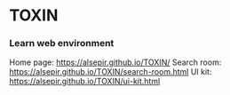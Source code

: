 # TOXIN

### Learn web environment

Home page: https://alsepir.github.io/TOXIN/
Search room: https://alsepir.github.io/TOXIN/search-room.html
UI kit: https://alsepir.github.io/TOXIN/ui-kit.html
